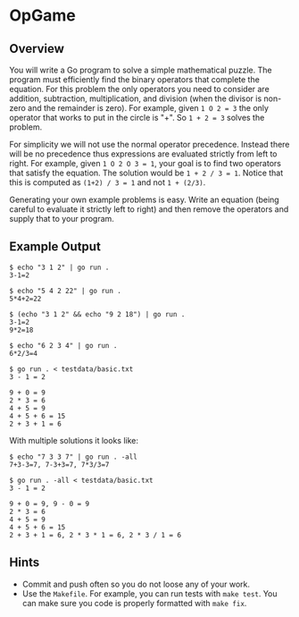 # OpGame

## Overview

You will write a Go program to solve a simple mathematical puzzle.  The program must efficiently find the binary operators that complete the equation.  For this problem the only operators you need to consider are addition, subtraction, multiplication, and division (when the divisor is non-zero and the remainder is zero).  For example, given `1 O 2 = 3` the only operator that works to put in the circle is "+".  So `1 + 2 = 3` solves the problem.

For simplicity we will not use the normal operator precedence.  Instead there will be no precedence thus expressions are evaluated strictly from left to right.  For example, given `1 O 2 O 3 = 1`,  your goal is to find two operators that satisfy the equation.  The solution would be `1 + 2 / 3 = 1`.  Notice that this is computed as `(1+2) / 3 = 1` and not `1 + (2/3)`.

Generating your own example problems is easy.  Write an equation (being careful to evaluate it strictly left to right) and then remove the operators and supply that to your program.

## Example Output

```shell
$ echo "3 1 2" | go run .
3-1=2

$ echo "5 4 2 22" | go run .
5*4+2=22

$ (echo "3 1 2" && echo "9 2 18") | go run .
3-1=2
9*2=18

$ echo "6 2 3 4" | go run .
6*2/3=4

$ go run . < testdata/basic.txt
3 - 1 = 2

9 + 0 = 9
2 * 3 = 6
4 + 5 = 9
4 + 5 + 6 = 15
2 + 3 + 1 = 6
```

With multiple solutions it looks like:

```shell
$ echo "7 3 3 7" | go run . -all
7+3-3=7, 7-3+3=7, 7*3/3=7

$ go run . -all < testdata/basic.txt
3 - 1 = 2

9 + 0 = 9, 9 - 0 = 9
2 * 3 = 6
4 + 5 = 9
4 + 5 + 6 = 15
2 + 3 + 1 = 6, 2 * 3 * 1 = 6, 2 * 3 / 1 = 6
```

## Hints

- Commit and push often so you do not loose any of your work.
- Use the `Makefile`.  For example, you can run tests with `make test`.  You can make sure you code is properly formatted with `make fix`.
